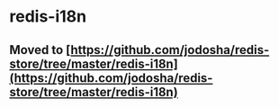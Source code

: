 # redis-i18n
## Moved to [https://github.com/jodosha/redis-store/tree/master/redis-i18n](https://github.com/jodosha/redis-store/tree/master/redis-i18n)